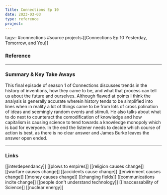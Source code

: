```yaml
---
Title: Connections Ep 10
date: 2023-03-03
type: reference
project: 
---
```


tags:: #connections #source 
projects:[[Connections Ep 10 Yesterday, Tomorrow, and You]]

### Reference 




---

### Summary & Key Take Aways

This final episode of season 1 of Connections discusses trends in the history of inventions, how they came to be, and what that process can tell us about the future and ourselves. Although flawed at points I think the analysis is generally accurate wherein history tends to be simplified into lines when in reality a lot of things came to be from lots of cross polination of ideas and seemingly random events and stimuli. He also talks about what to do next to counteract the comodification of knowledge and how capitalism is causing science to tend towards a knowledge monopoly which is bad for everyone. In the end the listener needs to decide which course of action is best, as there is no clear answer and James Burke leaves the answer open ended.

--- 

### Links
[[interdependancy]] 
[[plows to empires]] 
[[religion causes change]] 
[[warfare causes change]] 
[[accidents cause change]] 
[[envirnment causes change]]
[[money causes change]] 
[[changing fields]] 
[[communications incite change]] 
[[people don't understand technology]] 
[[Inaccessability of Science]] 
[[nuclear energy]]
